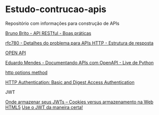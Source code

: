 # Estudo-contrucao-apis
Repositório com informações para construção de APIs


[Bruno Brito - API RESTful - Boas práticas](https://www.brunobrito.net.br/api-restful-boas-praticas/)

[rfc780 - Detalhes do problema para APIs HTTP - Estrutura de resposta](https://www.rfc-editor.org/rfc/rfc7807)

[OPEN API](https://www.openapis.org/)

[Eduardo Mendes - Documentando APIs com OpenAPI - Live de Python](https://www.youtube.com/watch?v=TfGHNBaK9a0)

[http options method](https://zacstewart.com/2012/04/14/http-options-method.html)

[ HTTP Authentication: Basic and Digest Access Authentication](https://datatracker.ietf.org/doc/html/rfc2617)

JWT

[Onde armazenar seus JWTs – Cookies versus armazenamento na Web HTML5](https://stormpath.com/blog/where-to-store-your-jwts-cookies-vs-html5-web-storage)
[Use o JWT da maneira certa!](https://stormpath.com/blog/jwt-the-right-way)
